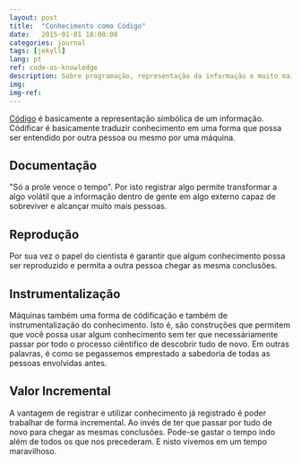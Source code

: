 ```yaml
---
layout: post
title:  "Conhecimento como Código"
date:   2015-01-01 18:00:00
categories: journal
tags: [jekyll]
lang: pt
ref: code-as-knowledge
description: Sobre programação, representação da informação e muito mais
img: 
img-ref:
---
```


[Código](https://pt.wikipedia.org/wiki/Código_(comunicação)) é basicamente a representação simbólica de um informação. Códificar é basicamente traduzir conhecimento em uma forma que possa ser entendido por outra pessoa ou mesmo por uma máquina.

## Documentação

"Só a prole vence o tempo". Por isto registrar algo permite transformar a algo volátil que a informação dentro de gente em algo externo capaz de sobreviver e alcançar muito mais pessoas.

## Reprodução

Por sua vez o papel do cientista é garantir que algum conhecimento possa ser reproduzido e permita a outra pessoa chegar as mesma conclusões.

## Instrumentalização

Máquinas também uma forma de códificação e também de instrumentalização do conhecimento. Isto é, são construções que permitem que você possa usar algum conhecimento sem ter que necessáriamente passar por todo o processo ciêntifico de descobrir tudo de novo. Em outras palavras, é como se pegassemos emprestado a sabedoria de todas as pessoas envolvidas antes.

## Valor Incremental

A vantagem de registrar e utilizar conhecimento já registrado é poder trabalhar de forma incremental. Ao invés de ter que passar por tudo de novo para chegar as mesmas conclusões. Pode-se gastar o tempo indo além de todos os que nos precederam. E nisto vivemos em um tempo maravilhoso.

